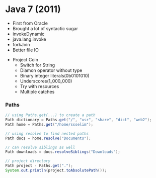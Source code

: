 # Java 7 (2011)

- First from Oracle
- Brought a lot of syntactic sugar
- invokeDynamic
- java.lang.invoke
- forkJoin
- Better file IO

* Project Coin
  - Switch for String
  - Diamon operator without type
  - Binary integer literals(0b0101010)
  - Underscores(1_000_000)
  - Try with resources
  - Multiple catches


### Paths

```java
// using Paths.get(...) to create a path
Path dictionary = Paths.get("/", "usr", "share", "dict", "web2");
Path home = Paths.get("/home/ssselim");

// using resolve to find nested paths
Path docs = home.resolve("Documents");

// can resolve siblings as well
Path downloads = docs.resolveSiblings("Downloads");

// project directory
Path project - Paths.get(".");
System.out.println(project.toAbsolutePath());
```

